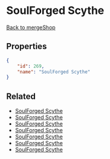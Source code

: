 # SoulForged Scythe

<no description available>

[Back to mergeShop](../merge-shops.md)

## Properties

```json
{
    "id": 269,
    "name": "SoulForged Scythe"
}
```

## Related

- [SoulForged Scythe](../items/17383-soulforged-scythe.md)
- [SoulForged Scythe](../items/17382-soulforged-scythe.md)
- [SoulForged Scythe](../items/17381-soulforged-scythe.md)
- [SoulForged Scythe](../items/17380-soulforged-scythe.md)
- [SoulForged Scythe](../items/17379-soulforged-scythe.md)
- [SoulForged Scythe](../items/17378-soulforged-scythe.md)
- [SoulForged Scythe](../items/17377-soulforged-scythe.md)

